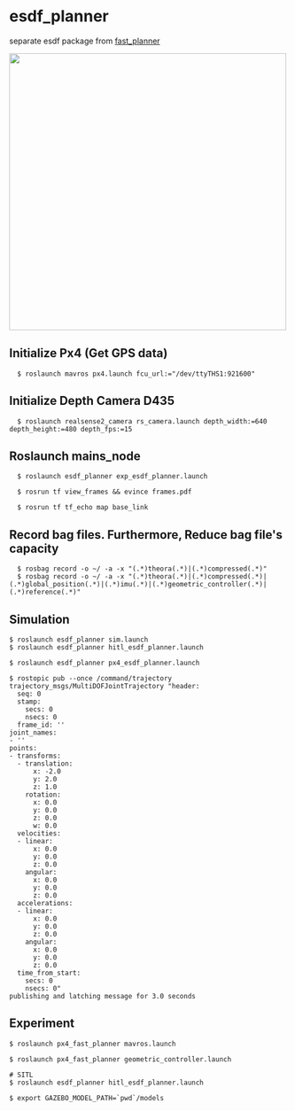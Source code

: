# esdf_planner
separate esdf package from [fast_planner](https://github.com/HKUST-Aerial-Robotics/Fast-Planner)

<img src="https://user-images.githubusercontent.com/69444682/160658182-89b4e271-4fe5-4c73-b2d9-41fdee4f34c7.jpg" width="500">

## Initialize Px4 (Get GPS data)
```shell
  $ roslaunch mavros px4.launch fcu_url:="/dev/ttyTHS1:921600"
```

## Initialize Depth Camera D435
```shell
  $ roslaunch realsense2_camera rs_camera.launch depth_width:=640 depth_height:=480 depth_fps:=15
```

## Roslaunch mains_node
```shell
  $ roslaunch esdf_planner exp_esdf_planner.launch
```
```shell
  $ rosrun tf view_frames && evince frames.pdf
```
```shell
  $ rosrun tf tf_echo map base_link
```

## Record bag files. Furthermore, Reduce bag file's capacity
```shell
  $ rosbag record -o ~/ -a -x "(.*)theora(.*)|(.*)compressed(.*)"
  $ rosbag record -o ~/ -a -x "(.*)theora(.*)|(.*)compressed(.*)|(.*)global_position(.*)|(.*)imu(.*)|(.*)geometric_controller(.*)|(.*)reference(.*)"
```

## Simulation
```shell
$ roslaunch esdf_planner sim.launch
$ roslaunch esdf_planner hitl_esdf_planner.launch
```
```shell
$ roslaunch esdf_planner px4_esdf_planner.launch
```
```shell
$ rostopic pub --once /command/trajectory trajectory_msgs/MultiDOFJointTrajectory "header:
  seq: 0
  stamp:
    secs: 0
    nsecs: 0
  frame_id: ''
joint_names:
- ''
points:
- transforms:
  - translation:
      x: -2.0
      y: 2.0
      z: 1.0
    rotation:
      x: 0.0
      y: 0.0
      z: 0.0
      w: 0.0
  velocities:
  - linear:
      x: 0.0
      y: 0.0
      z: 0.0
    angular:
      x: 0.0
      y: 0.0
      z: 0.0
  accelerations:
  - linear:
      x: 0.0
      y: 0.0
      z: 0.0
    angular:
      x: 0.0
      y: 0.0
      z: 0.0
  time_from_start:
    secs: 0
    nsecs: 0" 
publishing and latching message for 3.0 seconds
```

## Experiment
```shell
$ roslaunch px4_fast_planner mavros.launch
```
```shell
$ roslaunch px4_fast_planner geometric_controller.launch
```
```shell
# SITL
$ roslaunch esdf_planner hitl_esdf_planner.launch
```
```shell
$ export GAZEBO_MODEL_PATH=`pwd`/models
```
